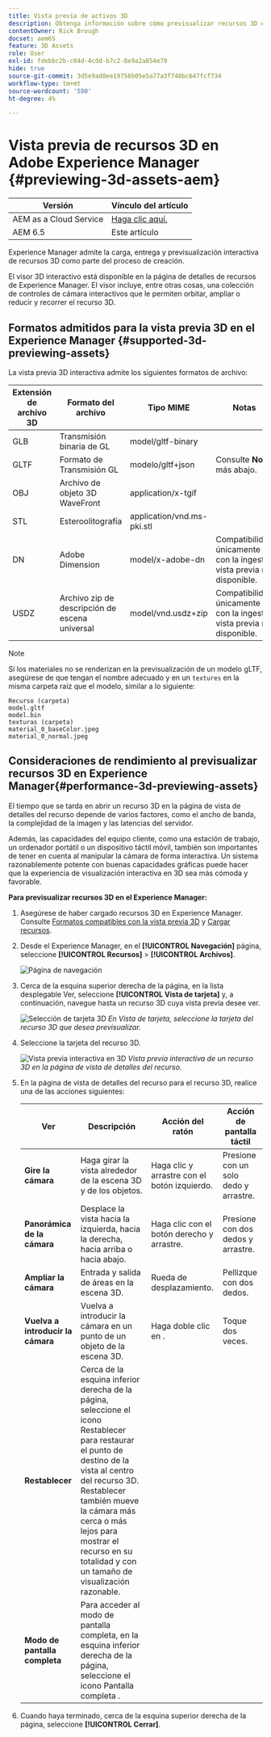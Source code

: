 ```yaml
---
title: Vista previa de activos 3D
description: Obtenga información sobre cómo previsualizar recursos 3D en Experience Manager.
contentOwner: Rick Brough
docset: aem65
feature: 3D Assets
role: User
exl-id: fdebbc2b-c04d-4cdd-b7c2-8e9a2a854e79
hide: true
source-git-commit: 3d5e9ad8ee19756b05e5a77a3f748bc647fcf734
workflow-type: tm+mt
source-wordcount: '580'
ht-degree: 4%

---
```


# Vista previa de recursos 3D en Adobe Experience Manager {#previewing-3d-assets-aem}

| Versión | Vínculo del artículo |
| -------- | ---------------------------- |
| AEM as a Cloud Service | [Haga clic aquí.](https://experienceleague.adobe.com/docs/experience-manager-cloud-service/content/assets/manage/previewing-3d-assets.html?lang=en) |
| AEM 6.5 | Este artículo |

Experience Manager admite la carga, entrega y previsualización interactiva de recursos 3D como parte del proceso de creación.

El visor 3D interactivo está disponible en la página de detalles de recursos de Experience Manager. El visor incluye, entre otras cosas, una colección de controles de cámara interactivos que le permiten orbitar, ampliar o reducir y recorrer el recurso 3D.

<!-- See also [Working with 3D assets in Dynamic Media](/help/assets/assets-3d.md). -->

## Formatos admitidos para la vista previa 3D en el Experience Manager {#supported-3d-previewing-assets}

La vista previa 3D interactiva admite los siguientes formatos de archivo:

| Extensión de archivo 3D | Formato del archivo | Tipo MIME | Notas |
|---|---|---|---|
| GLB | Transmisión binaria de GL | model/gltf-binary |  |
| GLTF | Formato de Transmisión GL | modelo/gltf+json | Consulte **Nota** más abajo. |
| OBJ | Archivo de objeto 3D WaveFront | application/x-tgif |  |
| STL | Esteroolitografía | application/vnd.ms-pki.stl |  |
| DN | Adobe Dimension | model/x-adobe-dn | Compatibilidad únicamente con la ingesta; vista previa no disponible. |
| USDZ | Archivo zip de descripción de escena universal | model/vnd.usdz+zip | Compatibilidad únicamente con la ingesta; vista previa no disponible. |

>[!NOTE]
>
>Si los materiales no se renderizan en la previsualización de un modelo gLTF, asegúrese de que tengan el nombre adecuado y en un `textures` en la misma carpeta raíz que el modelo, similar a lo siguiente:

    Recurso (carpeta)
    model.gltf
    model.bin
    texturas (carpeta)
    material_0_baseColor.jpeg
    material_0_normal.jpeg

## Consideraciones de rendimiento al previsualizar recursos 3D en Experience Manager{#performance-3d-previewing-assets}

El tiempo que se tarda en abrir un recurso 3D en la página de vista de detalles del recurso depende de varios factores, como el ancho de banda, la complejidad de la imagen y las latencias del servidor.

Además, las capacidades del equipo cliente, como una estación de trabajo, un ordenador portátil o un dispositivo táctil móvil, también son importantes de tener en cuenta al manipular la cámara de forma interactiva. Un sistema razonablemente potente con buenas capacidades gráficas puede hacer que la experiencia de visualización interactiva en 3D sea más cómoda y favorable.

**Para previsualizar recursos 3D en el Experience Manager:**

1. Asegúrese de haber cargado recursos 3D en Experience Manager.
Consulte [Formatos compatibles con la vista previa 3D](#supported-3d-previewing-assets) y [Cargar recursos](/help/assets/manage-assets.md#uploading-assets).
1. Desde el Experience Manager, en el **[!UICONTROL Navegación]** página, seleccione **[!UICONTROL Recursos]** > **[!UICONTROL Archivos]**.

   ![Página de navegación](/help/assets/assets-dm/navigation-assets.png)

1. Cerca de la esquina superior derecha de la página, en la lista desplegable Ver, seleccione **[!UICONTROL Vista de tarjeta]** y, a continuación, navegue hasta un recurso 3D cuya vista previa desee ver.

   ![Selección de tarjeta 3D](/help/assets/assets-dm/3d-card-select.png)
   _En Vista de tarjeta, seleccione la tarjeta del recurso 3D que desea previsualizar._

1. Seleccione la tarjeta del recurso 3D.

   ![Vista previa interactiva en 3D](/help/assets/assets-dm/3d-preview.png)
   _Vista previa interactiva de un recurso 3D en la página de vista de detalles del recurso._
1. En la página de vista de detalles del recurso para el recurso 3D, realice una de las acciones siguientes:

   | Ver | Descripción | Acción del ratón | Acción de pantalla táctil |
   | --- | --- | --- | --- |
   | **Gire la cámara** | Haga girar la vista alrededor de la escena 3D y de los objetos. | Haga clic y arrastre con el botón izquierdo. | Presione con un solo dedo y arrastre. |
   | **Panorámica de la cámara** | Desplace la vista hacia la izquierda, hacia la derecha, hacia arriba o hacia abajo. | Haga clic con el botón derecho y arrastre. | Presione con dos dedos y arrastre. |
   | **Ampliar la cámara** | Entrada y salida de áreas en la escena 3D. | Rueda de desplazamiento. | Pellizque con dos dedos. |
   | **Vuelva a introducir la cámara** | Vuelva a introducir la cámara en un punto de un objeto de la escena 3D. | Haga doble clic en . | Toque dos veces. |
   | **Restablecer** | Cerca de la esquina inferior derecha de la página, seleccione el icono Restablecer para restaurar el punto de destino de la vista al centro del recurso 3D. Restablecer también mueve la cámara más cerca o más lejos para mostrar el recurso en su totalidad y con un tamaño de visualización razonable. |  |  |
   | **Modo de pantalla completa** | Para acceder al modo de pantalla completa, en la esquina inferior derecha de la página, seleccione el icono Pantalla completa . |  |  |

1. Cuando haya terminado, cerca de la esquina superior derecha de la página, seleccione **[!UICONTROL Cerrar]**.
